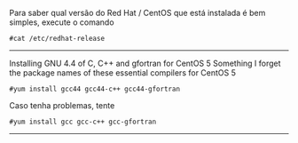  Para saber qual versão do Red Hat / CentOS que está instalada é bem simples, execute o comando

 `#cat /etc/redhat-release`

---
Installing GNU 4.4 of C, C++ and gfortran for CentOS 5
Something I forget the package names of these essential compilers for  CentOS 5

 `#yum install gcc44 gcc44-c++ gcc44-gfortran`

Caso tenha problemas, tente

 `#yum install gcc gcc-c++ gcc-gfortran`

---
